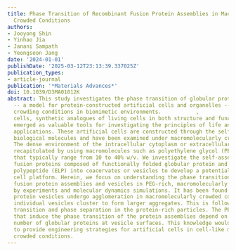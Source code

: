 ```yaml
---
title: Phase Transition of Recombinant Fusion Protein Assemblies in Macromolecularly
  Crowded Conditions
authors:
- Jooyong Shin
- Yinhao Jia
- Janani Sampath
- Yeongseon Jang
date: '2024-01-01'
publishDate: '2025-03-12T23:13:39.337025Z'
publication_types:
- article-journal
publication: '*Materials Advances*'
doi: 10.1039/D3MA01012K
abstract: This study investigates the phase transition of globular protein vesicles
  -- a model for protein-constructed artificial cells and organelles -- under macromolecular
  crowding conditions in biomimetic environments.           ,              Artificial
  cells, synthetic analogues of living cells in both structure and function, have
  emerged as valuable tools for investigating the principles of life and for advanced
  applications. These artificial cells are constructed through the self-assembly of
  biological molecules and have been examined under macromolecularly crowded conditions.
  The dense environment of the intracellular cytoplasm or extracellular matrix is
  recapitulated by using macromolecules such as polyethylene glycol (PEG), with concentrations
  that typically range from 10 to 40% w/v. We investigate the self-assembly of recombinant
  fusion proteins composed of functionally folded globular protein and elastin-like
  polypeptide (ELP) into coacervates or vesicles to develop a potential artificial
  cell platform. Herein, we focus on understanding the phase transition of the recombinant
  fusion protein assemblies and vesicles in PEG-rich, macromolecularly crowded conditions
  by experiments and molecular dynamics simulations. It has been found that self-assembled
  protein vesicles undergo agglomeration in macromolecularly crowded conditions, where
  individual vesicles cluster to form larger aggregates. This is followed by the vesicle-to-coacervate
  transition and phase separation in the protein-rich particles. The PEG concentrations
  that induce the phase transition of the protein assemblies depend on the relative
  number of globular proteins at vesicle surfaces. This knowledge would be useful
  to provide engineering strategies for artificial cells in cell-like macromolecularly
  crowded conditions.
---
```

